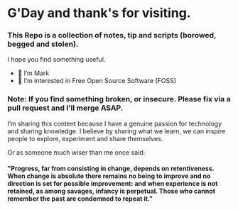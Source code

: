 # G'Day and thank's for visiting. 

### This Repo is a collection of notes, tip and scripts (borowed, begged and stolen).

I hope you find something useful. 

- 👋 I’m Mark
- 👀 I’m interested in Free Open Source Software (FOSS)

### Note: If you find something broken, or insecure. Please fix via a pull request and I'll merge ASAP.

I’m sharing this content because I have a genuine passion for technology and sharing knowledge. I believe by sharing what we learn, we can inspire people to explore, experiment and share themselves.

Or as someone much wiser than me once said:

#### "Progress, far from consisting in change, depends on retentiveness. When change is absolute there remains no being to improve and no direction is set for possible improvement: and when experience is not retained, as among savages, infancy is perpetual. Those who cannot remember the past are condemned to repeat it."

<!---
uk-au/uk-au is a ✨ special ✨ repository because its `README.md` (this file) appears on your GitHub profile.
You can click the Preview link to take a look at your changes.
--->
